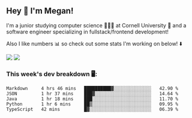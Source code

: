 ## Hey 👋 I'm Megan! 
I'm a junior studying computer science 👩🏻‍💻 at Cornell University 🐻 and a software engineer specializing in fullstack/frontend development!

Also I like numbers 📊 so check out some stats I'm working on below! ⬇️

<img src="https://github-readme-stats.vercel.app/api?username=meganyin13&show_icons=true&hide=stars&count_private=true" />

<img src="https://github-readme-stats.vercel.app/api/top-langs/?username=meganyin13&layout=compact&hide=Jupyter%20Notebook" />

### This week's dev breakdown 🖥:
<!--START_SECTION:waka-->
```text
Markdown     4 hrs 46 mins   ██████████▓░░░░░░░░░░░░░░   42.90 % 
JSON         1 hr 37 mins    ███▓░░░░░░░░░░░░░░░░░░░░░   14.64 % 
Java         1 hr 18 mins    ███░░░░░░░░░░░░░░░░░░░░░░   11.70 % 
Python       1 hr 6 mins     ██▒░░░░░░░░░░░░░░░░░░░░░░   09.95 % 
TypeScript   42 mins         █▓░░░░░░░░░░░░░░░░░░░░░░░   06.39 % 
```
<!--END_SECTION:waka-->